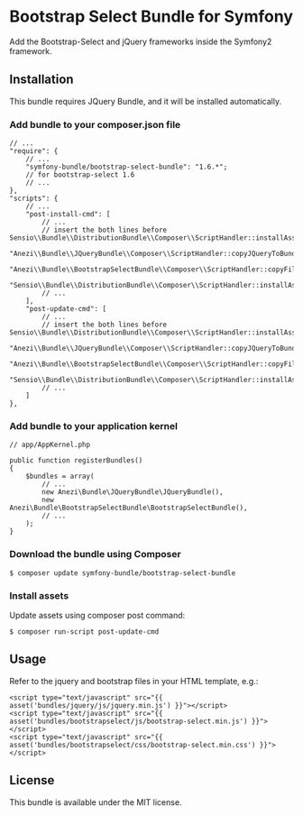 Bootstrap Select Bundle for Symfony
===================================

Add the Bootstrap-Select and jQuery frameworks inside the Symfony2 framework.

Installation
------------

This bundle requires JQuery Bundle, and it will be installed automatically.

### Add bundle to your composer.json file

    // ...
    "require": {
        // ...
        "symfony-bundle/bootstrap-select-bundle": "1.6.*";
        // for bootstrap-select 1.6
        // ...
    },
    "scripts": {
        // ...
        "post-install-cmd": [
            // ...
            // insert the both lines before Sensio\\Bundle\\DistributionBundle\\Composer\\ScriptHandler::installAssets
            "Anezi\\Bundle\\JQueryBundle\\Composer\\ScriptHandler::copyJQueryToBundle",
            "Anezi\\Bundle\\BootstrapSelectBundle\\Composer\\ScriptHandler::copyFilesToBundle",
            "Sensio\\Bundle\\DistributionBundle\\Composer\\ScriptHandler::installAssets",
            // ...
        ],
        "post-update-cmd": [
            // ...
            // insert the both lines before Sensio\\Bundle\\DistributionBundle\\Composer\\ScriptHandler::installAssets
            "Anezi\\Bundle\\JQueryBundle\\Composer\\ScriptHandler::copyJQueryToBundle",
            "Anezi\\Bundle\\BootstrapSelectBundle\\Composer\\ScriptHandler::copyFilesToBundle",
            "Sensio\\Bundle\\DistributionBundle\\Composer\\ScriptHandler::installAssets",
            // ...
        ]
    },

### Add bundle to your application kernel

    // app/AppKernel.php
    
    public function registerBundles()
    {
        $bundles = array(
            // ...
            new Anezi\Bundle\JQueryBundle\JQueryBundle(),
            new Anezi\Bundle\BootstrapSelectBundle\BootstrapSelectBundle(),
            // ...
        );
    }

### Download the bundle using Composer

    $ composer update symfony-bundle/bootstrap-select-bundle
    
### Install assets

Update assets using composer post command:

    $ composer run-script post-update-cmd

Usage
-----

Refer to the jquery and bootstrap files in your HTML template, e.g.:

    <script type="text/javascript" src="{{ asset('bundles/jquery/js/jquery.min.js') }}"></script>
    <script type="text/javascript" src="{{ asset('bundles/bootstrapselect/js/bootstrap-select.min.js') }}"></script>
    <script type="text/javascript" src="{{ asset('bundles/bootstrapselect/css/bootstrap-select.min.css') }}"></script>

License
-------

This bundle is available under the MIT license.
